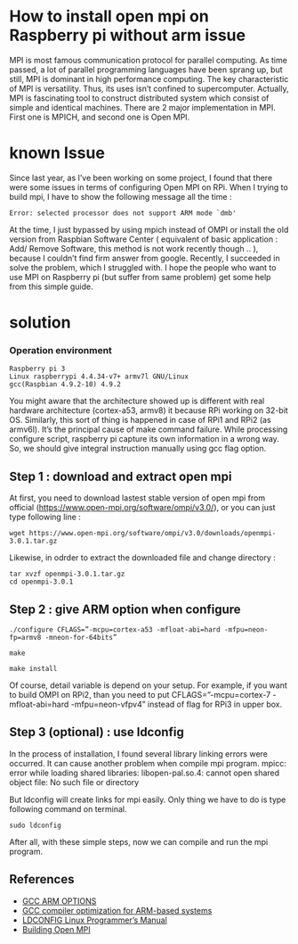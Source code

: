 # How to install open mpi on Raspberry pi without arm issue
MPI is most famous communication protocol for parallel computing. As time passed, a lot of parallel programming languages have been sprang up, but still, MPI is dominant in high performance computing. The key characteristic of MPI is versatility. Thus, its uses isn’t confined to supercomputer. Actually, MPI is fascinating tool to construct distributed system which consist of simple and identical machines. There are 2 major implementation in MPI. First one is MPICH, and second one is Open MPI.

# known Issue
Since last year, as I’ve been working on some project, I found that there were some issues in terms of configuring Open MPI on RPi. When I trying to build mpi, I have to show the following message all the time :

    Error: selected processor does not support ARM mode `dmb'

At the time, I just bypassed by using mpich instead of OMPI or install the old version from Raspbian Software Center ( equivalent of basic application : Add/ Remove Software, this method is not work recently though .. ), because I couldn’t find firm	answer from google.
Recently, I succeeded in solve the problem, which I struggled with. I hope the people who want to use MPI on Raspberry pi (but suffer from same problem) get some help from this simple guide.

# solution

### Operation environment

    Raspberry pi 3
    Linux raspberrypi 4.4.34-v7+ armv7l GNU/Linux
    gcc(Raspbian 4.9.2-10) 4.9.2

You might aware that the architecture showed up is different with real hardware architecture (cortex-a53, armv8) it because RPi working on 32-bit OS. Similarly, this sort of thing is happened in case of RPi1 and RPi2 (as armv6l).  It’s the principal cause of make command failure. While processing configure script, raspberry pi capture its own information in a wrong way. So, we should give integral instruction manually using gcc flag option.

## Step 1 : download and extract open mpi 
At first, you need to download lastest stable version of open mpi from official (https://www.open-mpi.org/software/ompi/v3.0/), or you can just type following line :

    wget https://www.open-mpi.org/software/ompi/v3.0/downloads/openmpi-3.0.1.tar.gz

Likewise, in odrder to extract the downloaded file and change directory :

    tar xvzf openmpi-3.0.1.tar.gz
    cd openmpi-3.0.1


## Step 2 : give ARM option when configure
    ./configure CFLAGS=”-mcpu=cortex-a53 -mfloat-abi=hard -mfpu=neon-fp=armv8 -mneon-for-64bits”
 
    make

    make install

Of course, detail variable is depend on your setup. For example, if you want to build OMPI on RPi2, than you need to put CFLAGS=”-mcpu=cortex-7 -mfloat-abi=hard -mfpu=neon-vfpv4” instead of flag for RPi3 in upper box.

## Step 3 (optional) : use ldconfig
In the process of installation, I found several library linking errors were occurred. It can cause another problem when compile mpi program.
mpicc: error while loading shared libraries: libopen-pal.so.4: cannot open shared object file: No such file or directory
 
But ldconfig will create links for mpi easily. Only thing we have to do is type following command on terminal.

    sudo ldconfig

After all, with these simple steps, now we can compile and run the mpi program. 

## References
- [GCC ARM OPTIONS]( https://gcc.gnu.org/onlinedocs/gcc/ARM-Options.html)
- [GCC compiler optimization for ARM-based systems](https://gist.github.com/fm4dd/c663217935dc17f0fc73c9c81b0aa845)
- [LDCONFIG Linux Programmer’s Manual]( http://man7.org/linux/man-pages/man8/ldconfig.8.html)
- [Building Open MPI](https://www.open-mpi.org/faq/?category=building)
